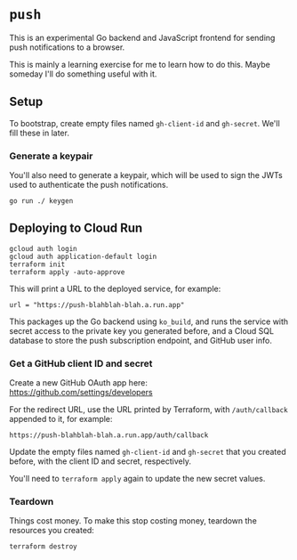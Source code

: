 # `push`

This is an experimental Go backend and JavaScript frontend for sending push notifications to a browser.

This is mainly a learning exercise for me to learn how to do this.
Maybe someday I'll do something useful with it.

## Setup

To bootstrap, create empty files named `gh-client-id` and `gh-secret`. We'll fill these in later.

### Generate a keypair

You'll also need to generate a keypair, which will be used to sign the JWTs used to authenticate the push notifications.

```
go run ./ keygen
```

## Deploying to Cloud Run

```
gcloud auth login
gcloud auth application-default login
terraform init
terraform apply -auto-approve
```

This will print a URL to the deployed service, for example:

```
url = "https://push-blahblah-blah.a.run.app"
```

This packages up the Go backend using `ko_build`, and runs the service with secret access to the private key you generated before, and a Cloud SQL database to store the push subscription endpoint, and GitHub user info.

### Get a GitHub client ID and secret

Create a new GitHub OAuth app here: https://github.com/settings/developers

For the redirect URL, use the URL printed by Terraform, with `/auth/callback` appended to it, for example:

```
https://push-blahblah-blah.a.run.app/auth/callback
```

Update the empty files named `gh-client-id` and `gh-secret` that you created before, with the client ID and secret, respectively.

You'll need to `terraform apply` again to update the new secret values.

### Teardown

Things cost money. To make this stop costing money, teardown the resources you created:

```
terraform destroy
```
